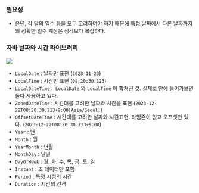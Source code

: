 ### 필요성
-  윤년, 각 달의 일수 등을 모두 고려하여야 하기 때문에 특정 날짜에서 다른 날짜까지의 정확한 일수 계산은 생각보다 복잡하다.

### 자바 날짜와 시간 라이브러리
![](https://imgur.com/Mc1lBIF.png)

- `LocalDate` : 날짜만 표현 (`2023-11-23`)
- `LocalTime` : 시간만 표현 (`08:20:30.123`)
- `LocalDateTime` :` LocalDate` 와 `LocalTime` 이 합쳐진 것. 실제로 안에 들어가보면 둘다 사용하고 있다.
- `ZonedDateTime` :  시간대를 고려한 날짜와 시간을 표현 (`2023-12-22T08:20:30.213+9:00[Asia/Seoul]`)
- `OffsetDateTime` : 시간대를 고려한 날짜와 시간표현. 타임존이 없고 오프셋만 있다. (`2023-12-22T08:20:30.213+9:00`)
- `Year` : 년
- `Month` : 월
- `YearMonth` : 년월
- `MonthDay` : 달일
- `DayOfWeek` : 월, 화, 수, 목, 금, 토, 일
- `Instant` : 초 데이터만 포함
- `Period` : 특정 시점의 시간
- `Duration` : 시간의 간격
